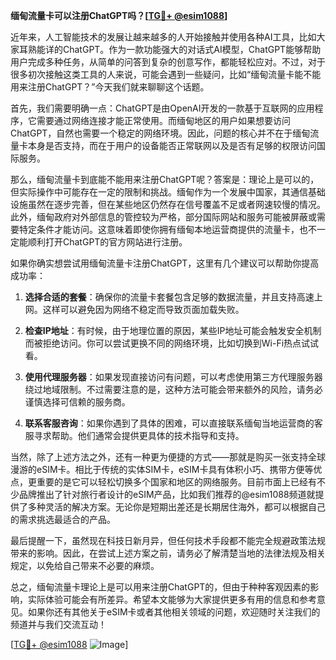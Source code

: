 **缅甸流量卡可以注册ChatGPT吗？[[TG💪+ @esim1088](https://t.me/s/esim1088)]**

近年来，人工智能技术的发展让越来越多的人开始接触并使用各种AI工具，比如大家耳熟能详的ChatGPT。作为一款功能强大的对话式AI模型，ChatGPT能够帮助用户完成多种任务，从简单的问答到复杂的创意写作，都能轻松应对。不过，对于很多初次接触这类工具的人来说，可能会遇到一些疑问，比如“缅甸流量卡能不能用来注册ChatGPT？”今天我们就来聊聊这个话题。

首先，我们需要明确一点：ChatGPT是由OpenAI开发的一款基于互联网的应用程序，它需要通过网络连接才能正常使用。而缅甸地区的用户如果想要访问ChatGPT，自然也需要一个稳定的网络环境。因此，问题的核心并不在于缅甸流量卡本身是否支持，而在于用户的设备能否正常联网以及是否有足够的权限访问国际服务。

那么，缅甸流量卡到底能不能用来注册ChatGPT呢？答案是：理论上是可以的，但实际操作中可能存在一定的限制和挑战。缅甸作为一个发展中国家，其通信基础设施虽然在逐步完善，但在某些地区仍然存在信号覆盖不足或者网速较慢的情况。此外，缅甸政府对外部信息的管控较为严格，部分国际网站和服务可能被屏蔽或需要特定条件才能访问。这意味着即使你拥有缅甸本地运营商提供的流量卡，也不一定能顺利打开ChatGPT的官方网站进行注册。

如果你确实想尝试用缅甸流量卡注册ChatGPT，这里有几个建议可以帮助你提高成功率：

1. **选择合适的套餐**：确保你的流量卡套餐包含足够的数据流量，并且支持高速上网。这样可以避免因为网络不稳定而导致页面加载失败。
   
2. **检查IP地址**：有时候，由于地理位置的原因，某些IP地址可能会触发安全机制而被拒绝访问。你可以尝试更换不同的网络环境，比如切换到Wi-Fi热点试试看。

3. **使用代理服务器**：如果发现直接访问有问题，可以考虑使用第三方代理服务器绕过地域限制。不过需要注意的是，这种方法可能会带来额外的风险，请务必谨慎选择可信赖的服务商。

4. **联系客服咨询**：如果你遇到了具体的困难，可以直接联系缅甸当地运营商的客服寻求帮助。他们通常会提供更具体的技术指导和支持。

当然，除了上述方法之外，还有一种更为便捷的方式——那就是购买一张支持全球漫游的eSIM卡。相比于传统的实体SIM卡，eSIM卡具有体积小巧、携带方便等优点，更重要的是它可以轻松切换多个国家和地区的网络服务。目前市面上已经有不少品牌推出了针对旅行者设计的eSIM产品，比如我们推荐的@esim1088频道就提供了多种灵活的解决方案。无论你是短期出差还是长期居住海外，都可以根据自己的需求挑选最适合的产品。

最后提醒一下，虽然现在科技日新月异，但任何技术手段都不能完全规避政策法规带来的影响。因此，在尝试上述方案之前，请务必了解清楚当地的法律法规及相关规定，以免给自己带来不必要的麻烦。

总之，缅甸流量卡理论上是可以用来注册ChatGPT的，但由于种种客观因素的影响，实际体验可能会有所差异。希望本文能够为大家提供更多有用的信息和参考意见。如果你还有其他关于eSIM卡或者其他相关领域的问题，欢迎随时关注我们的频道并与我们交流互动！

[[TG💪+ @esim1088](https://t.me/s/esim1088) ![Image](https://i.postimg.cc/4NQfJmqS/Snipaste-2025-05-13-00-14-12.png)]